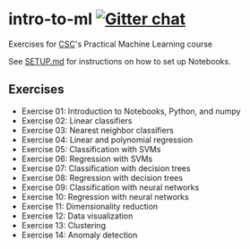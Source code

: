 # intro-to-ml [![Gitter chat](https://badges.gitter.im/csc_training/intro-to-ml.svg)](https://gitter.im/csc_training/intro-to-ml)
Exercises for [CSC](https://www.csc.fi/)'s Practical Machine Learning course

See [SETUP.md](SETUP.md) for instructions on how to set up Notebooks.

## Exercises

* Exercise 01: Introduction to Notebooks, Python, and numpy
* Exercise 02: Linear classifiers
* Exercise 03: Nearest neighbor classifiers
* Exercise 04: Linear and polynomial regression
* Exercise 05: Classification with SVMs
* Exercise 06: Regression with SVMs
* Exercise 07: Classification with decision trees
* Exercise 08: Regression with decision trees
* Exercise 09: Classification with neural networks
* Exercise 10: Regression with neural networks
* Exercise 11: Dimensionality reduction
* Exercise 12: Data visualization
* Exercise 13: Clustering
* Exercise 14: Anomaly detection

